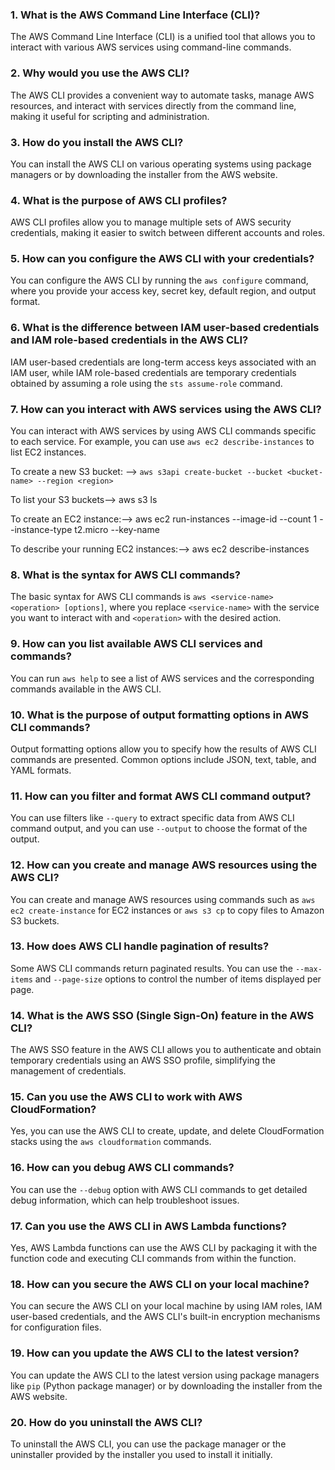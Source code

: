 ### 1. What is the AWS Command Line Interface (CLI)?
The AWS Command Line Interface (CLI) is a unified tool that allows you to interact with various AWS services using command-line commands.

### 2. Why would you use the AWS CLI?
The AWS CLI provides a convenient way to automate tasks, manage AWS resources, and interact with services directly from the command line, making it useful for scripting and administration.

### 3. How do you install the AWS CLI?
You can install the AWS CLI on various operating systems using package managers or by downloading the installer from the AWS website.

### 4. What is the purpose of AWS CLI profiles?
AWS CLI profiles allow you to manage multiple sets of AWS security credentials, making it easier to switch between different accounts and roles.

### 5. How can you configure the AWS CLI with your credentials?
You can configure the AWS CLI by running the `aws configure` command, where you provide your access key, secret key, default region, and output format.

### 6. What is the difference between IAM user-based credentials and IAM role-based credentials in the AWS CLI?
IAM user-based credentials are long-term access keys associated with an IAM user, while IAM role-based credentials are temporary credentials obtained by assuming a role using the `sts assume-role` command.

### 7. How can you interact with AWS services using the AWS CLI?
You can interact with AWS services by using AWS CLI commands specific to each service. For example, you can use `aws ec2 describe-instances` to list EC2 instances.

To create a new S3 bucket: --> `aws s3api create-bucket --bucket <bucket-name> --region <region>`

To list your S3 buckets--> aws s3 ls

To create an EC2 instance:--> aws ec2 run-instances --image-id <ami-id> --count 1 --instance-type t2.micro --key-name <your-key-pair>

To describe your running EC2 instances:--> aws ec2 describe-instances

### 8. What is the syntax for AWS CLI commands?
The basic syntax for AWS CLI commands is `aws <service-name> <operation> [options]`, where you replace `<service-name>` with the service you want to interact with and `<operation>` with the desired action.

### 9. How can you list available AWS CLI services and commands?
You can run `aws help` to see a list of AWS services and the corresponding commands available in the AWS CLI.

### 10. What is the purpose of output formatting options in AWS CLI commands?
Output formatting options allow you to specify how the results of AWS CLI commands are presented. Common options include JSON, text, table, and YAML formats.

### 11. How can you filter and format AWS CLI command output?
You can use filters like `--query` to extract specific data from AWS CLI command output, and you can use `--output` to choose the format of the output.

### 12. How can you create and manage AWS resources using the AWS CLI?
You can create and manage AWS resources using commands such as `aws ec2 create-instance` for EC2 instances or `aws s3 cp` to copy files to Amazon S3 buckets.

### 13. How does AWS CLI handle pagination of results?
Some AWS CLI commands return paginated results. You can use the `--max-items` and `--page-size` options to control the number of items displayed per page.

### 14. What is the AWS SSO (Single Sign-On) feature in the AWS CLI?
The AWS SSO feature in the AWS CLI allows you to authenticate and obtain temporary credentials using an AWS SSO profile, simplifying the management of credentials.

### 15. Can you use the AWS CLI to work with AWS CloudFormation?
Yes, you can use the AWS CLI to create, update, and delete CloudFormation stacks using the `aws cloudformation` commands.

### 16. How can you debug AWS CLI commands?
You can use the `--debug` option with AWS CLI commands to get detailed debug information, which can help troubleshoot issues.

### 17. Can you use the AWS CLI in AWS Lambda functions?
Yes, AWS Lambda functions can use the AWS CLI by packaging it with the function code and executing CLI commands from within the function.

### 18. How can you secure the AWS CLI on your local machine?
You can secure the AWS CLI on your local machine by using IAM roles, IAM user-based credentials, and the AWS CLI's built-in encryption mechanisms for configuration files.

### 19. How can you update the AWS CLI to the latest version?
You can update the AWS CLI to the latest version using package managers like `pip` (Python package manager) or by downloading the installer from the AWS website.

### 20. How do you uninstall the AWS CLI?
To uninstall the AWS CLI, you can use the package manager or the uninstaller provided by the installer you used to install it initially.
